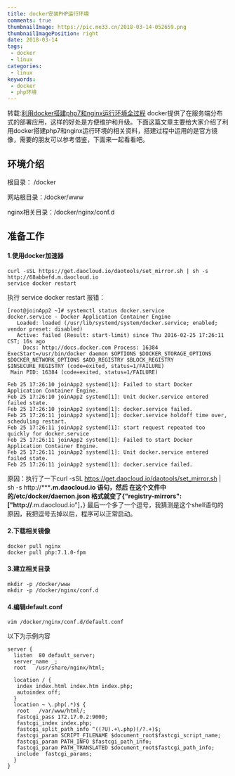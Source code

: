 ```yaml
---
title: docker安装PHP运行环境
comments: true
thumbnailImage: https://pic.me33.cn/2018-03-14-052659.png
thumbnailImagePosition: right
date: 2018-03-14
tags:
 - docker
 - linux
categories:
 - linux
keywords:
 - docker
 - php环境
---
```


转载:[利用docker搭建php7和nginx运行环境全过程](http://www.jb51.net/article/113296.htm)
docker提供了在服务端分布式的部署应用，这样的好处是方便维护和升级。下面这篇文章主要给大家介绍了利用docker搭建php7和nginx运行环境的相关资料，搭建过程中运用的是官方镜像，需要的朋友可以参考借鉴，下面来一起看看吧。

<!-- excerpt -->
<!-- toc -->

## 环境介绍

根目录： /docker

网站根目录：/docker/www

nginx相关目录：/docker/nginx/conf.d

## 准备工作

#### 1.使用docker加速器

```
curl -sSL https://get.daocloud.io/daotools/set_mirror.sh | sh -s http://68abbefd.m.daocloud.io
service docker restart
```

执行 service docker restart 报错：

```
[root@joinApp2 ~]# systemctl status docker.service
docker.service - Docker Application Container Engine
   Loaded: loaded (/usr/lib/systemd/system/docker.service; enabled; vendor preset: disabled)
   Active: failed (Result: start-limit) since Thu 2016-02-25 17:26:11 CST; 16s ago
     Docs: http://docs.docker.com Process: 16384 ExecStart=/usr/bin/docker daemon $OPTIONS $DOCKER_STORAGE_OPTIONS $DOCKER_NETWORK_OPTIONS $ADD_REGISTRY $BLOCK_REGISTRY $INSECURE_REGISTRY (code=exited, status=1/FAILURE)
 Main PID: 16384 (code=exited, status=1/FAILURE)

Feb 25 17:26:10 joinApp2 systemd[1]: Failed to start Docker Application Container Engine.
Feb 25 17:26:10 joinApp2 systemd[1]: Unit docker.service entered failed state.
Feb 25 17:26:10 joinApp2 systemd[1]: docker.service failed.
Feb 25 17:26:11 joinApp2 systemd[1]: docker.service holdoff time over, scheduling restart.
Feb 25 17:26:11 joinApp2 systemd[1]: start request repeated too quickly for docker.service
Feb 25 17:26:11 joinApp2 systemd[1]: Failed to start Docker Application Container Engine.
Feb 25 17:26:11 joinApp2 systemd[1]: Unit docker.service entered failed state.
Feb 25 17:26:11 joinApp2 systemd[1]: docker.service failed.

```

原因：执行了一下curl -sSL https://get.daocloud.io/daotools/set_mirror.sh | sh -s http://*******.m.daocloud.io 语句，然后 在这个文件中的/etc/docker/daemon.json 格式就变了{"registry-mirrors": ["http://****.m.daocloud.io"]，} 最后一个多了一个逗号，我猜测是这个shell语句的原因，我把逗号去掉以后，程序可以正常启动。

#### 2.下载相关镜像

```
docker pull nginx
docker pull php:7.1.0-fpm
```

#### 3.建立相关目录

```
mkdir -p /docker/www
mkdir -p /docker/nginx/conf.d
```

#### 4.编辑default.conf

```
vim /docker/nginx/conf.d/default.conf
```

以下为示例内容

```
server {
  listen  80 default_server;
  server_name _;
  root   /usr/share/nginx/html;

  location / {
   index index.html index.htm index.php;
   autoindex off;
  }
  location ~ \.php(.*)$ {
   root   /var/www/html/;
   fastcgi_pass 172.17.0.2:9000;
   fastcgi_index index.php;
   fastcgi_split_path_info ^((?U).+\.php)(/?.+)$;
   fastcgi_param SCRIPT_FILENAME $document_root$fastcgi_script_name;
   fastcgi_param PATH_INFO $fastcgi_path_info;
   fastcgi_param PATH_TRANSLATED $document_root$fastcgi_path_info;
   include  fastcgi_params;
  }
}
```

